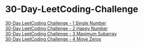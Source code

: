 # 30-Day-LeetCoding-Challenge

[30-Day LeetCoding Challenge - 1 Single Number](https://medium.com/@xyrot94/30-day-leetcoding-challenge-1-a9ee4d02c786)  
[30-Day LeetCoding Challenge - 2 Happy Number](https://medium.com/@xyrot94/30-day-leetcoding-challenge-2-abc4dd86c9fc)  
[30-Day LeetCoding Challenge - 3 Maximum Subarray](https://medium.com/@xyrot94/30-day-leetcoding-challenge-3-f8a9cbfdbc74)  
[30-Day LeetCoding Challenge - 4 Move Zeros](https://medium.com/@xyrot94/30-day-leetcoding-challenge-4-10dd1c86eba0)
